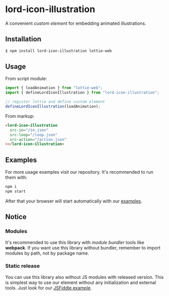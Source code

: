 # lord-icon-illustration

A convenient _custom element_ for embedding animated illustrations.

## Installation

```bash
$ npm install lord-icon-illustration lottie-web
```

## Usage

From script module:

```js
import { loadAnimation } from "lottie-web";
import { defineLordIconIllustration } from "lord-icon-illustration";

// register lottie and define custom element
defineLordIconIllustration(loadAnimation);
```

From markup:

```html
<lord-icon-illustration
  src-in="/in.json"
  src-loop="/loop.json"
  src-action="/action.json"
></lord-icon-illustration>
```

## Examples

For more usage examples visit our repository. It's recommended to run them with:

```bash
npm i
npm start
```

After that your browser will start automatically with our [examples](https://github.com/tomwilusz/lord-icon-element-illustration/tree/master/examples).

## Notice

### Modules

It's recommended to use this library with _module bundler_ tools like **webpack**. If you want use this library without bundler, remember to import modules by path, not by package name.

### Static release

You can use this library also without JS modules with released version. This is simplest way to use our element without any initialization and external tools. Just look for our [JSFiddle example](https://jsfiddle.net/baszczewski/7wofmuer/5/).
